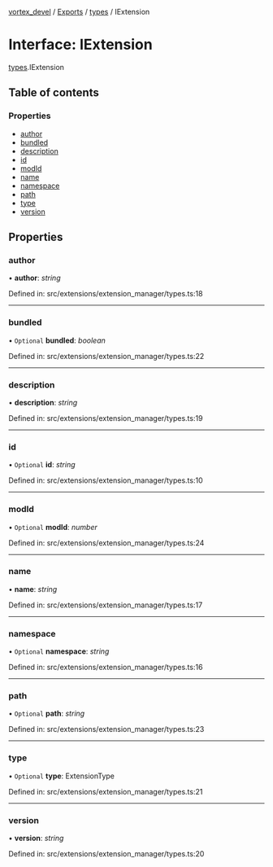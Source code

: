 [vortex_devel](../README.md) / [Exports](../modules.md) / [types](../modules/types.md) / IExtension

# Interface: IExtension

[types](../modules/types.md).IExtension

## Table of contents

### Properties

- [author](types.iextension.md#author)
- [bundled](types.iextension.md#bundled)
- [description](types.iextension.md#description)
- [id](types.iextension.md#id)
- [modId](types.iextension.md#modid)
- [name](types.iextension.md#name)
- [namespace](types.iextension.md#namespace)
- [path](types.iextension.md#path)
- [type](types.iextension.md#type)
- [version](types.iextension.md#version)

## Properties

### author

• **author**: *string*

Defined in: src/extensions/extension_manager/types.ts:18

___

### bundled

• `Optional` **bundled**: *boolean*

Defined in: src/extensions/extension_manager/types.ts:22

___

### description

• **description**: *string*

Defined in: src/extensions/extension_manager/types.ts:19

___

### id

• `Optional` **id**: *string*

Defined in: src/extensions/extension_manager/types.ts:10

___

### modId

• `Optional` **modId**: *number*

Defined in: src/extensions/extension_manager/types.ts:24

___

### name

• **name**: *string*

Defined in: src/extensions/extension_manager/types.ts:17

___

### namespace

• `Optional` **namespace**: *string*

Defined in: src/extensions/extension_manager/types.ts:16

___

### path

• `Optional` **path**: *string*

Defined in: src/extensions/extension_manager/types.ts:23

___

### type

• `Optional` **type**: ExtensionType

Defined in: src/extensions/extension_manager/types.ts:21

___

### version

• **version**: *string*

Defined in: src/extensions/extension_manager/types.ts:20
